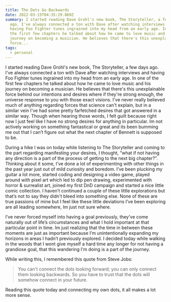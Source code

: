 ```yaml
---
title: The Dots Go Backwards
date: 2022-03-15T04:35:29.869Z
summary: I started reading Dave Grohl's new book, The Storyteller, a few days
  ago. I've always connected a ton with Dave after watching interviews and
  having Foo Fighter tunes ingrained into my head from an early age. In one of
  the first few chapters he talked about how he came to love music and his
  journey on becoming a musician. He believes that there's this unexplainable
  force...
tags:
  - personal
---
```

I started reading Dave Grohl's new book, The Storyteller, a few days ago. I've always connected a ton with Dave after watching interviews and having Foo Fighter tunes ingrained into my head from an early age. In one of the first few chapters he talked about how he came to love music and his journey on becoming a musician. He believes that there's this unexplainable force behind our intentions and desires where if they're strong enough, the universe response to you with those exact visions. I've never really believed much of anything regarding forces that science can't explain, but in a similar vein I've had some pretty farfetched desires that got answered in a similar way. Though when hearing those words, I felt guilt because right now I just feel like I have no strong desires for anything in particular. Im not actively working on something fantastical or great and its been bumming me out that I can’t figure out what the next chapter of Bennett is supposed to be.

During a hike I was on today while listening to The Storyteller and coming to the part regarding manifesting your desires, I thought, “what if not having any direction is a part of the process of getting to the next big chapter?”. Thinking about it some, I’ve done a lot of experimenting with other things in the past year just out of mild curiosity and boredom. I’ve been plucking my guitar a lot more, started coding and designing a video game, played around with pixel art which led to dip pen drawing, experimented with horror & surrealist art, joined my first DnD campaign and started a nice little comic collection. I haven’t continued a couple of these little explorations but that’s not to say they didn't bleed into something else. None of these are true passions of mine but I feel like these little deviations I’ve been exploring are all leading somewhere, Im just not sure where.

I’ve never forced myself into having a goal previously, they’ve come naturally out of life’s circumstances and what I hold important at that particular point in time. Im just realizing that the time in between these moments are just as important because I’m unintentionally expanding my horizons in areas I hadn’t previously explored. I decided today while walking in the woods that I wont give myself a hard time any longer for not having a grandiose goal, that this wandering I'm doing is a part of the journey.

While writing this, I remembered this quote from Steve Jobs:

> You can't connect the dots looking forward; you can only connect them looking backwards. So you have to trust that the dots will somehow connect in your future.

Reading this quote today and connecting my own dots, it all makes a lot more sense.